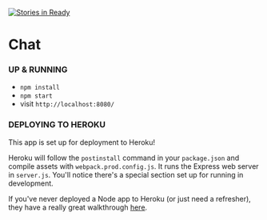 [![Stories in Ready](https://badge.waffle.io/alanbsmith/chat.png?label=ready&title=Ready)](https://waffle.io/alanbsmith/chat)
# Chat

### UP & RUNNING
* `npm install`
* `npm start`
* visit `http://localhost:8080/`

### DEPLOYING TO HEROKU
This app is set up for deployment to Heroku!

Heroku will follow the `postinstall` command in your `package.json` and compile assets with `webpack.prod.config.js`. It runs the Express web server in `server.js`. You'll notice there's a special section set up for running in development.

If you've never deployed a Node app to Heroku (or just need a refresher), they have a really great walkthrough [here](https://devcenter.heroku.com/articles/getting-started-with-nodejs#introduction).
